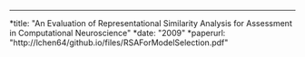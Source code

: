 ---
*title: "An Evaluation of Representational Similarity Analysis for Assessment in Computational Neuroscience"
*date: "2009"
*paperurl: "http://lchen64/github.io/files/RSAForModelSelection.pdf"
